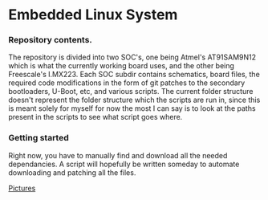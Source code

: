 # Embedded Linux System

### Repository contents.
The repository is divided into two SOC's, one being Atmel's AT91SAM9N12 which is what the currently working board uses, and the other being Freescale's I.MX223. Each SOC subdir contains schematics, board files, the required code modifications in the form of git patches to the secondary bootloaders, U-Boot, etc, and various scripts. The current folder structure doesn't represent the folder structure which the scripts are run in, since this is meant solely for myself for now the most I can say is to look at the paths present in the scripts to see what script goes where.

### Getting started
Right now, you have to manually find and download all the needed dependancies. A script will hopefully be written someday to automate downloading and patching all the files.

[Pictures](https://plus.google.com/photos/110672839466942103532/albums/6084477100140148161?authkey=CI7x0czR_vKqowE)
